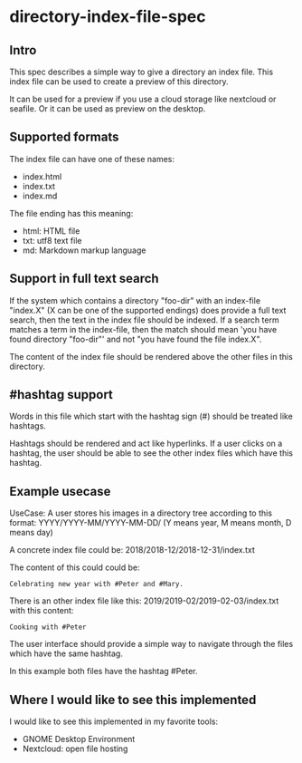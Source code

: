 # directory-index-file-spec

## Intro

This spec describes a simple way to give a directory an index file. This index file can be used to create a preview of this directory.

It can be used for a preview if you use a cloud storage like nextcloud or seafile. Or  it can be used as preview on the desktop.

## Supported formats

The index file can have one of these names:

* index.html
* index.txt
* index.md

The file ending has this meaning:

* html: HTML file
* txt: utf8 text file
* md: Markdown markup language

## Support in full text search

If the system which contains a directory "foo-dir" with an index-file "index.X" (X can be one of the supported endings) does provide a full text search, then the text in the index file should be indexed. If a search term matches a term in the index-file, then the match should mean 'you have found directory "foo-dir"' and not "you have found the file index.X".


The content of the index file should be rendered above the other files in this directory.

## #hashtag support

Words in this file which start with the hashtag sign (#) should be treated like hashtags.

Hashtags should be rendered and act like hyperlinks. If a user clicks on a hashtag, the user should be able to see the other index files which have this hashtag.

## Example usecase

UseCase: A user stores his images in a directory tree according to this format: YYYY/YYYY-MM/YYYY-MM-DD/ (Y means year, M means month, D means day) 

A concrete index file could be: 2018/2018-12/2018-12-31/index.txt

The content of this could could be:

    Celebrating new year with #Peter and #Mary.

There is an other index file like this: 2019/2019-02/2019-02-03/index.txt with this content:

    Cooking with #Peter 
    
The user interface should provide a simple way to navigate through the files which have the same hashtag.

In this example both files have the hashtag #Peter.



## Where I would like to see this implemented

I would like to see this implemented in my favorite tools:

* GNOME Desktop Environment
* Nextcloud: open file hosting


